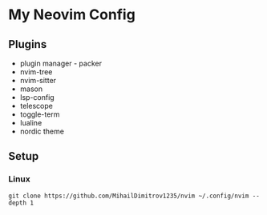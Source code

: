 # My Neovim Config
## Plugins
- plugin manager - packer
- nvim-tree
- nvim-sitter
- mason
- lsp-config
- telescope
- toggle-term
- lualine
- nordic theme
## Setup
### Linux
    git clone https://github.com/MihailDimitrov1235/nvim ~/.config/nvim --depth 1
